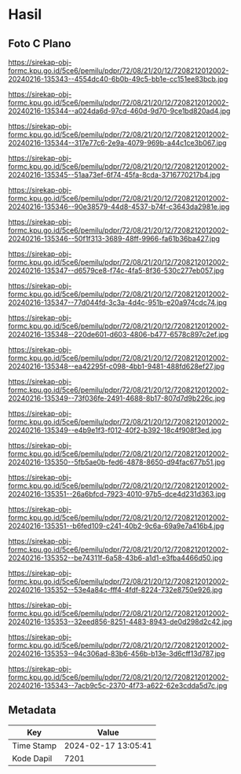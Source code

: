 # Hasil

## Foto C Plano

https://sirekap-obj-formc.kpu.go.id/5ce6/pemilu/pdpr/72/08/21/20/12/7208212012002-20240216-135343--4554dc40-6b0b-49c5-bb1e-cc151ee83bcb.jpg

https://sirekap-obj-formc.kpu.go.id/5ce6/pemilu/pdpr/72/08/21/20/12/7208212012002-20240216-135344--a024da6d-97cd-460d-9d70-9ce1bd820ad4.jpg

https://sirekap-obj-formc.kpu.go.id/5ce6/pemilu/pdpr/72/08/21/20/12/7208212012002-20240216-135344--317e77c6-2e9a-4079-969b-a44c1ce3b067.jpg

https://sirekap-obj-formc.kpu.go.id/5ce6/pemilu/pdpr/72/08/21/20/12/7208212012002-20240216-135345--51aa73ef-6f74-45fa-8cda-3716770217b4.jpg

https://sirekap-obj-formc.kpu.go.id/5ce6/pemilu/pdpr/72/08/21/20/12/7208212012002-20240216-135346--90e38579-44d8-4537-b74f-c3643da2981e.jpg

https://sirekap-obj-formc.kpu.go.id/5ce6/pemilu/pdpr/72/08/21/20/12/7208212012002-20240216-135346--50f1f313-3689-48ff-9966-fa61b36ba427.jpg

https://sirekap-obj-formc.kpu.go.id/5ce6/pemilu/pdpr/72/08/21/20/12/7208212012002-20240216-135347--d6579ce8-f74c-4fa5-8f36-530c277eb057.jpg

https://sirekap-obj-formc.kpu.go.id/5ce6/pemilu/pdpr/72/08/21/20/12/7208212012002-20240216-135347--77d044fd-3c3a-4d4c-951b-e20a974cdc74.jpg

https://sirekap-obj-formc.kpu.go.id/5ce6/pemilu/pdpr/72/08/21/20/12/7208212012002-20240216-135348--220de601-d603-4806-b477-6578c897c2ef.jpg

https://sirekap-obj-formc.kpu.go.id/5ce6/pemilu/pdpr/72/08/21/20/12/7208212012002-20240216-135348--ea42295f-c098-4bb1-9481-488fd628ef27.jpg

https://sirekap-obj-formc.kpu.go.id/5ce6/pemilu/pdpr/72/08/21/20/12/7208212012002-20240216-135349--73f036fe-2491-4688-8b17-807d7d9b226c.jpg

https://sirekap-obj-formc.kpu.go.id/5ce6/pemilu/pdpr/72/08/21/20/12/7208212012002-20240216-135349--e4b9e1f3-f012-40f2-b392-18c4f908f3ed.jpg

https://sirekap-obj-formc.kpu.go.id/5ce6/pemilu/pdpr/72/08/21/20/12/7208212012002-20240216-135350--5fb5ae0b-fed6-4878-8650-d94fac677b51.jpg

https://sirekap-obj-formc.kpu.go.id/5ce6/pemilu/pdpr/72/08/21/20/12/7208212012002-20240216-135351--26a6bfcd-7923-4010-97b5-dce4d231d363.jpg

https://sirekap-obj-formc.kpu.go.id/5ce6/pemilu/pdpr/72/08/21/20/12/7208212012002-20240216-135351--b6fed109-c241-40b2-9c6a-69a9e7a416b4.jpg

https://sirekap-obj-formc.kpu.go.id/5ce6/pemilu/pdpr/72/08/21/20/12/7208212012002-20240216-135352--be74311f-6a58-43b6-a1d1-e3fba4466d50.jpg

https://sirekap-obj-formc.kpu.go.id/5ce6/pemilu/pdpr/72/08/21/20/12/7208212012002-20240216-135352--53e4a84c-fff4-4fdf-8224-732e8750e926.jpg

https://sirekap-obj-formc.kpu.go.id/5ce6/pemilu/pdpr/72/08/21/20/12/7208212012002-20240216-135353--32eed856-8251-4483-8943-de0d298d2c42.jpg

https://sirekap-obj-formc.kpu.go.id/5ce6/pemilu/pdpr/72/08/21/20/12/7208212012002-20240216-135353--94c306ad-83b6-456b-b13e-3d6cff13d787.jpg

https://sirekap-obj-formc.kpu.go.id/5ce6/pemilu/pdpr/72/08/21/20/12/7208212012002-20240216-135343--7acb9c5c-2370-4f73-a622-62e3cdda5d7c.jpg


## Metadata

| Key        | Value               |
| ---------- | ------------------- |
| Time Stamp | 2024-02-17 13:05:41 |
| Kode Dapil | 7201                |



